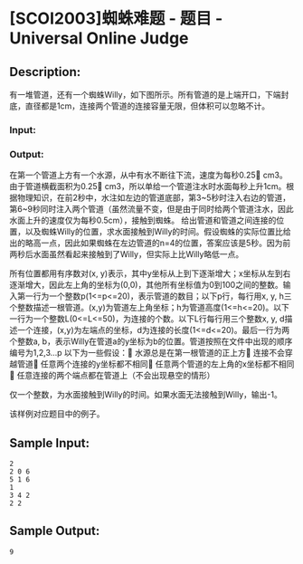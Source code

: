 # [SCOI2003]蜘蛛难题 - 题目 - Universal Online Judge

## Description: 

有一堆管道，还有一个蜘蛛Willy，如下图所示。所有管道的是上端开口，下端封底，直径都是1cm，连接两个管道的连接容量无限，但体积可以忽略不计。

### Input: 

  

### Output: 

在第一个管道上方有一个水源，从中有水不断往下流，速度为每秒0.25 cm3。由于管道横截面积为0.25 cm3，所以单给一个管道注水时水面每秒上升1cm。根据物理知识，在前2秒中，水注如左边的管道底部，第3~5秒时注入右边的管道，第6~9秒同时注入两个管道（虽然流量不变，但是由于同时给两个管道注水，因此水面上升的速度仅为每秒0.5cm），接触到蜘蛛。 给出管道和管道之间连接的位置，以及蜘蛛Willy的位置，求水面接触到Willy的时间。假设蜘蛛的实际位置比给出的略高一点，因此如果蜘蛛在左边管道的n=4的位置，答案应该是5秒。因为前两秒后水面虽然看起来接触到了Willy，但实际上比Willy略低一点。

所有位置都用有序数对(x, y)表示，其中y坐标从上到下逐渐增大；x坐标从左到右逐渐增大，因此左上角的坐标为(0,0)，其他所有坐标值为0到100之间的整数。输入第一行为一个整数p(1<=p<=20)，表示管道的数目；以下p行，每行用x, y, h三个整数描述一根管道。(x,y)为管道左上角坐标；h为管道高度(1<=h<=20)。以下一行为一个整数L(0<=L<=50)，为连接的个数。以下L行每行用三个整数x, y, d描述一个连接，(x,y)为左端点的坐标，d为连接的长度(1<=d<=20)。最后一行为两个整数a, b，表示Willy在管道a的y坐标为b的位置。管道按照在文件中出现的顺序编号为1,2,3…p 以下为一些假设： 水源总是在第一根管道的正上方 连接不会穿越管道 任意两个连接的y坐标都不相同 任意两个管道的左上角的x坐标都不相同 任意连接的两个端点都在管道上（不会出现悬空的情形）

仅一个整数，为水面接触到Willy的时间。如果水面无法接触到Willy，输出-1。

该样例对应题目中的例子。


## Sample Input: 
```
2
2 0 6
5 1 6
1
3 4 2
2 2
```

## Sample Output: 
```
9
```
